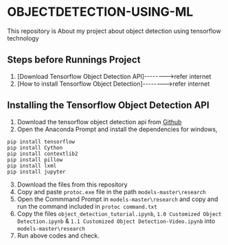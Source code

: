 # OBJECTDETECTION-USING-ML
This repository is About my project about object detection using tensorflow technology


## Steps before Runnings Project

1. [Download Tensorflow Object Detection API]-------->refer internet
2. [How to install Tensorflow Object Detection]-------->refer internet


## Installing the Tensorflow Object Detection API

1. Download the tensorflow object detection api from [Github](https://github.com/tensorflow/models)
2. Open the Anaconda Prompt and install the dependencies for windows,

```
pip install tensorflow
pip install Cython
pip install contextlib2
pip install pillow
pip install lxml
pip install jupyter
```

3. Download the files from this repository
4. Copy and paste ```protoc.exe``` file in the path ```models-master\research```
5. Open the Commmand Prompt in ```models-master\research``` and copy and run the command included in ```protoc command.txt```
6. Copy the files ```object_detection_tutorial.ipynb```, ```1.0 Customized Object Detection.ipynb``` & ```1.1 Customized Object Detection-Video.ipynb``` into ```models-master\research```
7. Run above codes and check.

